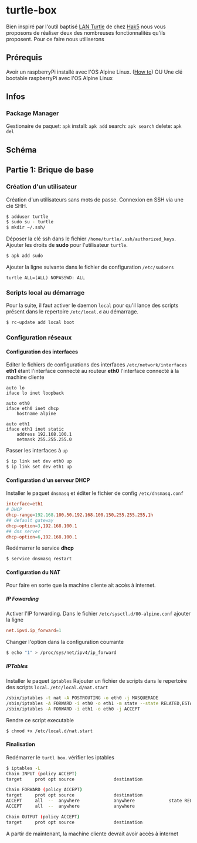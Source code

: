 # turtle-box
Bien inspiré par l'outil baptisé [LAN Turtle](https://hakshop.com/collections/lan-turtle/products/lan-turtle?variant=3862428037) de chez [Hak5](https://www.hak5.org/) nous vous proposons de réaliser deux des nombreuses fonctionnalités qu'ils proposent. Pour ce faire nous utiliserons

## Prérequis
Avoir un raspberryPi installé avec l'OS Alpine Linux. ([How to](https://github.com/Lunik/alpine-live-usb))
OU
Une clé bootable raspberryPi avec l'OS Alpine Linux

## Infos
### Package Manager
Gestionaire de paquet: `apk`
install: `apk add`
search: `apk search`
delete: `apk del`

## Schéma

## Partie 1: Brique de base
### Création d'un utilisateur
Création d'un utilisateurs sans mots de passe. Connexion en SSH via une clé SHH.
```sh
$ adduser turtle
$ sudo su - turtle
$ mkdir ~/.ssh/
```
Déposer la clé ssh dans le fichier `/home/turtle/.ssh/authorized_keys`.
Ajouter les droits de **sudo** pour l'utilisateur `turtle`.
```sh
$ apk add sudo
```
Ajouter la ligne suivante dans le fichier de configuration `/etc/sudoers`
```text
turtle ALL=(ALL) NOPASSWD: ALL
```

### Scripts local au démarrage
Pour la suite, il faut activer le daemon `local` pour qu'il lance des scripts présent dans le repertoire `/etc/local.d` au démarrage.
```sh
$ rc-update add local boot
```

### Configuration réseaux
#### Configuration des interfaces
Editer le fichiers de configurations des interfaces `/etc/network/interfaces`
**eth1** étant l'interface connecté au routeur
**eth0** l'interface connecté à la machine cliente 
```text
auto lo
iface lo inet loopback

auto eth0
iface eth0 inet dhcp
	hostname alpine

auto eth1
iface eth1 inet static
	address 192.168.100.1
	netmask 255.255.255.0
```
Passer les interfaces à `up`
```sh
$ ip link set dev eth0 up
$ ip link set dev eth1 up
```

#### Configuration d'un serveur DHCP
Installer le paquet `dnsmasq` et éditer le fichier de config `/etc/dnsmasq.conf`
```toml
interface=eth1
# DHCP
dhcp-range=192.168.100.50,192.168.100.150,255.255.255,1h
## default gateway
dhcp-option=3,192.168.100.1
## dns server
dhcp-option=6,192.168.100.1
```
Redémarrer le service **dhcp**
```sh
$ service dnsmasq restart
```

#### Configuration du NAT
Pour faire en sorte que la machine cliente ait accès à internet.
##### IP Fowarding
Activer l'IP forwarding. Dans le fichier `/etc/sysctl.d/00-alpine.conf` ajouter la ligne
```toml
net.ipv4.ip_forward=1
```
Changer l'option dans la configuration courrante
```sh
$ echo "1" > /proc/sys/net/ipv4/ip_forward
```

##### IPTables
Installer le paquet `iptables`
Rajouter un fichier de scripts dans le repertoire des scripts `local`.
`/etc/local.d/nat.start`
```sh
/sbin/iptables -t nat -A POSTROUTING -o eth0 -j MASQUERADE
/sbin/iptables -A FORWARD -i eth0 -o eth1 -m state --state RELATED,ESTABLISHED -j ACCEPT
/sbin/iptables -A FORWARD -i eth1 -o eth0 -j ACCEPT
```
Rendre ce script executable
```sh
$ chmod +x /etc/local.d/nat.start
```

#### Finalisation
Redémarrer le `turtl box`.
vérifier les iptables
```sh
$ iptables -L
Chain INPUT (policy ACCEPT)
target     prot opt source               destination         

Chain FORWARD (policy ACCEPT)
target     prot opt source               destination         
ACCEPT     all  --  anywhere             anywhere             state RELATED,ESTABLISHED
ACCEPT     all  --  anywhere             anywhere            

Chain OUTPUT (policy ACCEPT)
target     prot opt source               destination
```
A partir de maintenant, la machine cliente devrait avoir accès à internet
